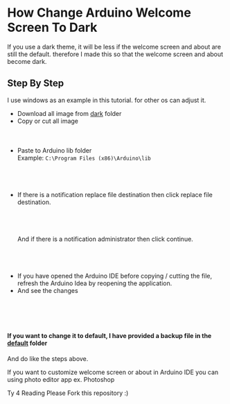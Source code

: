 # How Change Arduino Welcome Screen To Dark

If you use a dark theme, it will be less if the welcome screen and about are still the default. therefore I made this so that the welcome screen and about become dark.

## Step By Step
I use windows as an example in this tutorial. for other os can adjust it.

- Download all image from [dark](/dark) folder
- Copy or cut all image<br><br>
<img src="https://drive.google.com/uc?export=view&id=1ZZi7qqOvIDrzeE9UbF_JDat00jR6qAfn" alt="" witdh=90><br><br>
- Paste to Arduino lib folder<br>
Example: ``` C:\Program Files (x86)\Arduino\lib ``` <br><br>
<img src="https://drive.google.com/uc?export=view&id=155s-yJTsLS7i1lznNYXvuM6wColrxUx7" alt="" witdh=90><br><br><br>
- If there is a notification replace file destination then click replace file destination.<br><br>
<img src="https://drive.google.com/uc?export=view&id=1Sk3GsIu3fqGwd1m-pfE8E07j0gf0AiYp" alt="" witdh=90><br><br><br>
And if there is a notification administrator then click continue.<br><br>
<img src="https://drive.google.com/uc?export=view&id=1XJgDbtZdgPgEZst93VepNoHGd-dpayei" alt="" witdh=90><br><br><br>
- If you have opened the Arduino IDE before copying / cutting the file, refresh the Arduino Idea by reopening the application.
- And see the changes<br>
<img src="https://drive.google.com/uc?export=view&id=17vE1Kqh99nnpe_7ZD6O3nZfK3jF3wO7y" alt="" witdh=90><br><br>
<img src="https://drive.google.com/uc?export=view&id=1MgManWOgOOEPFHvNdr62bIMQ-0RO4y84" alt="" witdh=90><br><br>

#### If you want to change it to default, I have provided a backup file in the [default](/default) folder
And do like the steps above.

If you want to customize welcome screen or about in Arduino IDE you can using photo editor app
ex. Photoshop

Ty 4 Reading
Please Fork this repository :)
